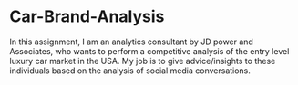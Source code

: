 # Car-Brand-Analysis
In this assignment, I am an analytics consultant by JD power and Associates, who wants to perform a competitive analysis of the entry level luxury car market in the USA. My job is to give advice/insights to these individuals based on the analysis of social media conversations. 

